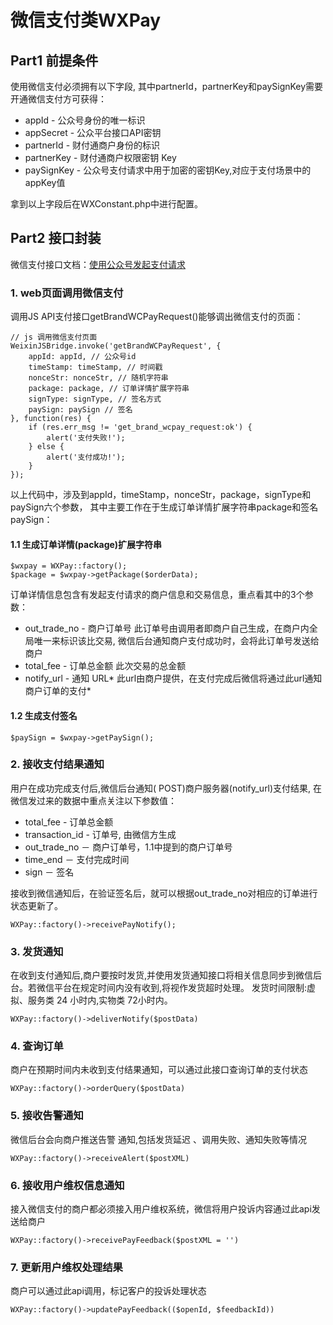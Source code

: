 # 微信支付类WXPay
## Part1 前提条件
使用微信支付必须拥有以下字段, 其中partnerId，partnerKey和paySignKey需要开通微信支付方可获得：

* appId - 公众号身份的唯一标识
* appSecret - 公众平台接口API密钥
* partnerId - 财付通商户身份的标识
* partnerKey - 财付通商户权限密钥 Key
* paySignKey - 公众号支付请求中用于加密的密钥Key,对应于支付场景中的appKey值

拿到以上字段后在WXConstant.php中进行配置。

## Part2 接口封装
微信支付接口文档：[使用公众号发起支付请求](https://mp.weixin.qq.com/paymch/readtemplate?t=mp/business/course2_tmpl&lang=zh_CN&token=1991587950#3)
### 1. web页面调用微信支付
调用JS API支付接口getBrandWCPayRequest()能够调出微信支付的页面：

	// js 调用微信支付页面
    WeixinJSBridge.invoke('getBrandWCPayRequest', {
        appId: appId, // 公众号id
        timeStamp: timeStamp, // 时间戳
        nonceStr: nonceStr, // 随机字符串
        package: package, // 订单详情扩展字符串
        signType: signType, // 签名方式
        paySign: paySign // 签名
    }, function(res) {
        if (res.err_msg != 'get_brand_wcpay_request:ok') {
            alert('支付失败!');
        } else {
            alert('支付成功!');
        }
    });
以上代码中，涉及到appId，timeStamp，nonceStr，package，signType和paySign六个参数，
其中主要工作在于生成订单详情扩展字符串package和签名paySign：
#### 1.1 生成订单详情(package)扩展字符串
    $wxpay = WXPay::factory(); 
    $package = $wxpay->getPackage($orderData);
订单详情信息包含有发起支付请求的商户信息和交易信息，重点看其中的3个参数：

* out_trade_no - 商户订单号
此订单号由调用者即商户自己生成，在商户内全局唯一来标识该比交易, 微信后台通知商户支付成功时，会将此订单号发送给商户
* total_fee - 订单总金额 
此次交易的总金额
* notify_url - 通知 URL* 
此url由商户提供，在支付完成后微信将通过此url通知商户订单的支付* 

#### 1.2 生成支付签名
    $paySign = $wxpay->getPaySign();
### 2. 接收支付结果通知
用户在成功完成支付后,微信后台通知( POST)商户服务器(notify_url)支付结果, 在微信发过来的数据中重点关注以下参数值：

* total_fee - 订单总金额 
* transaction_id - 订单号, 由微信方生成
* out_trade_no － 商户订单号，1.1中提到的商户订单号
* time_end － 支付完成时间
* sign － 签名

接收到微信通知后，在验证签名后，就可以根据out_trade_no对相应的订单进行状态更新了。

	WXPay::factory()->receivePayNotify();
	
### 3. 发货通知
在收到支付通知后,商户要按时发货,并使用发货通知接口将相关信息同步到微信后台。若微信平台在规定时间内没有收到,将视作发货超时处理。
发货时间限制:虚拟、服务类 24 小时内,实物类 72小时内。

	WXPay::factory()->deliverNotify($postData)
### 4. 查询订单
商户在预期时间内未收到支付结果通知，可以通过此接口查询订单的支付状态

	WXPay::factory()->orderQuery($postData)
### 5. 接收告警通知
微信后台会向商户推送告警 通知,包括发货延迟 、调用失败、通知失败等情况

	WXPay::factory()->receiveAlert($postXML)
### 6. 接收用户维权信息通知
接入微信支付的商户都必须接入用户维权系统，微信将用户投诉内容通过此api发送给商户

	WXPay::factory()->receivePayFeedback($postXML = '')

### 7. 更新用户维权处理结果
商户可以通过此api调用，标记客户的投诉处理状态

	WXPay::factory()->updatePayFeedback(($openId, $feedbackId))
	


